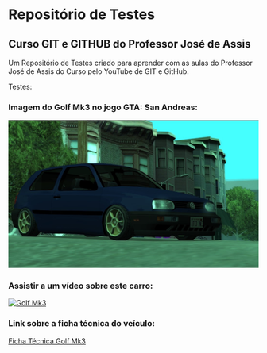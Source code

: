 # Repositório de Testes
## Curso GIT e GITHUB do Professor José de Assis
Um Repositório de Testes criado para aprender com as aulas do Professor José de Assis do Curso pelo YouTube de GIT e GitHub.

Testes:

### Imagem do Golf Mk3 no jogo GTA: San Andreas:

<img src="https://github.com/Julio-Mota/repositorio-teste/blob/main/Golf%20MK3%2022.jpg" alt="Golf Mk3">


### Assistir a um vídeo sobre este carro:

<a href="https://www.youtube.com/watch?v=a0on0IKjTmg" target="_blank" rel="noopener noreferrer">
  <img src="https://img.youtube.com/vi/a0on0IKjTmg/0.jpg" alt="Golf Mk3">
</a>


### Link sobre a ficha técnica do veículo:

<a href="https://www.carrosnaweb.com.br/fichadetalhe.asp?codigo=12740" target="_blank" rel="noopener noreferrer">
  Ficha Técnica Golf Mk3
</a>
